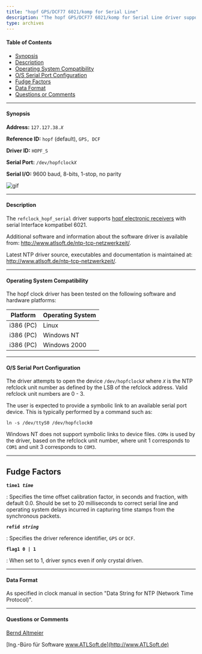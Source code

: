 ```yaml
---
title: "hopf GPS/DCF77 6021/komp for Serial Line"
description: "The hopf GPS/DCF77 6021/komp for Serial Line driver supports hopf electronic receivers with serial Interface kompatibel 6021."
type: archives
---
```


#### Table of Contents

*   [Synopsis](/documentation/drivers/driver38/#synopsis)
*   [Description](/documentation/drivers/driver38/#description)
*   [Operating System Compatibility](/documentation/drivers/driver38/#operating-system-compatibility)
*   [O/S Serial Port Configuration](/documentation/drivers/driver38/#os-serial-port-configuration)
*   [Fudge Factors](/documentation/drivers/driver38/#fudge-factors)
*   [Data Format](/documentation/drivers/driver38/#data-format)
*   [Questions or Comments](/documentation/drivers/driver38/#questions-or-comments)

* * *

#### Synopsis

**Address:**  <code>127.127.38._X_</code>

**Reference ID:** `hopf` (default), `GPS, DCF`

**Driver ID:** `HOPF_S`

**Serial Port:**  <code>/dev/hopfclock*X*</code>

**Serial I/O:** 9600 baud, 8-bits, 1-stop, no parity

![gif](/documentation/pic/fg6021.gif)

* * *

#### Description

The `refclock_hopf_serial` driver supports [hopf electronic receivers](https://www.hopf.com/index.php) with serial Interface kompatibel 6021.

Additional software and information about the software driver is available from: http://www.atlsoft.de/ntp-tcp-netzwerkzeit/.

Latest NTP driver source, executables and documentation is maintained at: http://www.atlsoft.de/ntp-tcp-netzwerkzeit/.

* * *

#### Operating System Compatibility

The hopf clock driver has been tested on the following software and hardware platforms:

| Platform | Operating System |
| ----- | ----- |
| i386 (PC) | Linux |
| i386 (PC) | Windows NT |
| i386 (PC) | Windows 2000 |

* * *

#### O/S Serial Port Configuration

The driver attempts to open the device <code>/dev/hopfclock*X*</code> where <code>_X_</code> is the NTP refclock unit number as defined by the LSB of the refclock address.  Valid refclock unit numbers are 0 - 3.

The user is expected to provide a symbolic link to an available serial port device.  This is typically performed by a command such as:

`ln -s /dev/ttyS0 /dev/hopfclock0`

Windows NT does not support symbolic links to device files. `COMx` is used by the driver, based on the refclock unit number, where unit 1 corresponds to `COM1` and unit 3 corresponds to `COM3`.

* * *

## Fudge Factors

<code>**time1 _time_**</code>

: Specifies the time offset calibration factor, in seconds and fraction, with default 0.0. Should be set to 20 milliseconds to correct serial line and operating system delays incurred in capturing time stamps from the synchronous packets.

<code>**refid _string_**</code>

: Specifies the driver reference identifier, `GPS` or `DCF`.

<code>**flag1 0 | 1**</code>

: When set to 1, driver syncs even if only crystal driven.

* * *

#### Data Format

As specified in clock manual in section "Data String for NTP (Network Time Protocol)".

* * *

#### Questions or Comments

[Bernd Altmeier](mailto:altmeier@atlsoft.de)

[Ing.-Büro für Software www.ATLSoft.de](http://www.ATLSoft.de)

